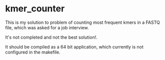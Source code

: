 # kmer_counter

This is my solution to problem of counting most frequent kmers in a FASTQ file, which was asked for a job interview.

It's not completed and not the best solution!. 

It should be compiled as a 64 bit application, which currently is not configured in the makefile.
